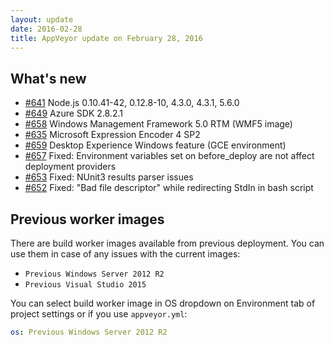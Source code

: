 ```yaml
---
layout: update
date: 2016-02-28
title: AppVeyor update on February 28, 2016
---
```


## What's new

* [#641](https://github.com/appveyor/ci/issues/641) Node.js 0.10.41-42, 0.12.8-10, 4.3.0, 4.3.1, 5.6.0
* [#649](https://github.com/appveyor/ci/issues/649) Azure SDK 2.8.2.1
* [#658](https://github.com/appveyor/ci/issues/658) Windows Management Framework 5.0 RTM (WMF5 image)
* [#635](https://github.com/appveyor/ci/issues/635) Microsoft Expression Encoder 4 SP2
* [#659](https://github.com/appveyor/ci/issues/659) Desktop Experience Windows feature (GCE environment)
* [#657](https://github.com/appveyor/ci/issues/657) Fixed: Environment variables set on before_deploy are not affect deployment providers
* [#653](https://github.com/appveyor/ci/issues/653) Fixed: NUnit3 results parser issues
* [#652](https://github.com/appveyor/ci/issues/652) Fixed: "Bad file descriptor" while redirecting StdIn in bash script


## Previous worker images

There are build worker images available from previous deployment. You can use them in case of any issues with the current images:

* `Previous Windows Server 2012 R2`
* `Previous Visual Studio 2015`

You can select build worker image in OS dropdown on Environment tab of project settings or if you use `appveyor.yml`:

```yaml
os: Previous Windows Server 2012 R2
```

